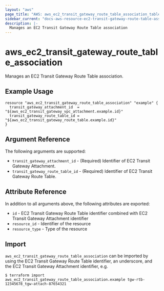 ```yaml
---
layout: "aws"
page_title: "AWS: aws_ec2_transit_gateway_route_table_association_table_association"
sidebar_current: "docs-aws-resource-ec2-transit-gateway-route-table-association"
description: |-
  Manages an EC2 Transit Gateway Route Table association
---
```


# aws_ec2_transit_gateway_route_table_association

Manages an EC2 Transit Gateway Route Table association.

## Example Usage

```hcl
resource "aws_ec2_transit_gateway_route_table_association" "example" {
  transit_gateway_attachment_id  = "${aws_ec2_transit_gateway_vpc_attachment.example.id}"
  transit_gateway_route_table_id = "${aws_ec2_transit_gateway_route_table.example.id}"
}
```

## Argument Reference

The following arguments are supported:

* `transit_gateway_attachment_id` - (Required) Identifier of EC2 Transit Gateway Attachment.
* `transit_gateway_route_table_id` - (Required) Identifier of EC2 Transit Gateway Route Table.

## Attribute Reference

In addition to all arguments above, the following attributes are exported:

* `id` - EC2 Transit Gateway Route Table identifier combined with EC2 Transit Gateway Attachment identifier
* `resource_id` - Identifier of the resource
* `resource_type` - Type of the resource

## Import

`aws_ec2_transit_gateway_route_table_association` can be imported by using the EC2 Transit Gateway Route Table identifier, an underscore, and the EC2 Transit Gateway Attachment identifier, e.g.

```
$ terraform import aws_ec2_transit_gateway_route_table_association.example tgw-rtb-12345678_tgw-attach-87654321
```
